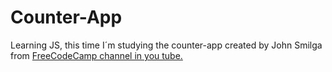 # Counter-App

  Learning JS, this time I´m studying the counter-app created by John Smilga from <a href="https://www.youtube.com/watch?v=3PHXvlpOkf4&t=675s">FreeCodeCamp channel in you tube.</a>
